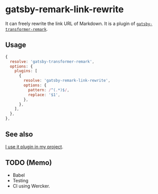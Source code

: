 # gatsby-remark-link-rewrite

It can freely rewrite the link URL of Markdown.
It is a plugin of [`gatsby-transformer-remark`](https://github.com/gatsbyjs/gatsby/tree/master/packages/gatsby-transformer-remark).

## Usage

```JavaScript
{
  resolve: 'gatsby-transformer-remark',
  options: {
    plugins: [
      {
        resolve: 'gatsby-remark-link-rewrite',
        options: {
          pattern: /^(.*)$/,
          replace: '$1',
        },
      },
    ],
  },
},
```

## See also

[I use it plugin in my project](https://github.com/danmaq/danmaq.gatsby).

## TODO (Memo)

* Babel
* Testing
* CI using Wercker.